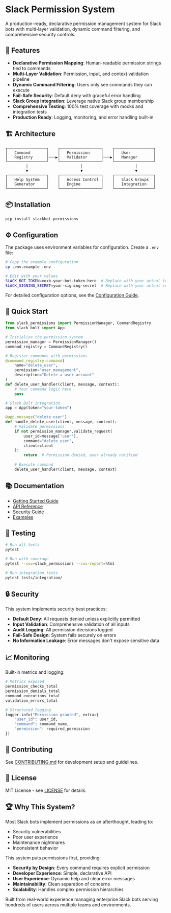 # Slack Permission System

A production-ready, declarative permission management system for Slack bots with multi-layer validation, dynamic command filtering, and comprehensive security controls.

## 🚀 Features

- **Declarative Permission Mapping**: Human-readable permission strings tied to commands
- **Multi-Layer Validation**: Permission, input, and context validation pipeline
- **Dynamic Command Filtering**: Users only see commands they can execute
- **Fail-Safe Security**: Default deny with graceful error handling
- **Slack Group Integration**: Leverage native Slack group membership
- **Comprehensive Testing**: 100% test coverage with mocks and integration tests
- **Production Ready**: Logging, monitoring, and error handling built-in

## 🏗️ Architecture

```
┌─────────────────┐    ┌──────────────────┐    ┌─────────────────┐
│   Command       │    │   Permission     │    │   User          │
│   Registry      │───▶│   Validator      │───▶│   Manager       │
└─────────────────┘    └──────────────────┘    └─────────────────┘
         │                       │                       │
         ▼                       ▼                       ▼
┌─────────────────┐    ┌──────────────────┐    ┌─────────────────┐
│   Help System   │    │   Access Control │    │   Slack Groups  │
│   Generator     │    │   Engine         │    │   Integration   │
└─────────────────┘    └──────────────────┘    └─────────────────┘
```

## 📦 Installation

```bash
pip install slackbot-permissions
```

## ⚙️ Configuration

The package uses environment variables for configuration. Create a `.env` file:

```bash
# Copy the example configuration
cp .env.example .env

# Edit with your values
SLACK_BOT_TOKEN=xoxb-your-bot-token-here  # Replace with your actual token
SLACK_SIGNING_SECRET=your-signing-secret  # Replace with your actual secret
```

For detailed configuration options, see the [Configuration Guide](docs/configuration.md).

## 🔧 Quick Start

```python
from slack_permissions import PermissionManager, CommandRegistry
from slack_bolt import App

# Initialize the permission system
permission_manager = PermissionManager()
command_registry = CommandRegistry()

# Register commands with permissions
@command_registry.command(
    name="delete_user",
    permission="user_management",
    description="Delete a user account"
)
def delete_user_handler(client, message, context):
    # Your command logic here
    pass

# Slack Bolt integration
app = App(token="your-token")

@app.message("delete user")
def handle_delete_user(client, message, context):
    # Validate permissions
    if not permission_manager.validate_request(
        user_id=message['user'],
        command="delete_user",
        client=client
    ):
        return  # Permission denied, user already notified
    
    # Execute command
    delete_user_handler(client, message, context)
```

## 📚 Documentation

- [Getting Started Guide](docs/getting-started.md)
- [API Reference](docs/api-reference.md)
- [Security Guide](docs/security.md)
- [Examples](examples/)

## 🧪 Testing

```bash
# Run all tests
pytest

# Run with coverage
pytest --cov=slack_permissions --cov-report=html

# Run integration tests
pytest tests/integration/
```

## 🔒 Security

This system implements security best practices:

- **Default Deny**: All requests denied unless explicitly permitted
- **Input Validation**: Comprehensive validation of all inputs
- **Audit Logging**: All permission decisions logged
- **Fail-Safe Design**: System fails securely on errors
- **No Information Leakage**: Error messages don't expose sensitive data

## 📈 Monitoring

Built-in metrics and logging:

```python
# Metrics exposed
permission_checks_total
permission_denials_total
command_executions_total
validation_errors_total

# Structured logging
logger.info("Permission granted", extra={
    "user_id": user_id,
    "command": command_name,
    "permission": required_permission
})
```

## 🤝 Contributing

See [CONTRIBUTING.md](CONTRIBUTING.md) for development setup and guidelines.

## 📄 License

MIT License - see [LICENSE](LICENSE) for details.

## 🏆 Why This System?

Most Slack bots implement permissions as an afterthought, leading to:
- Security vulnerabilities
- Poor user experience
- Maintenance nightmares
- Inconsistent behavior

This system puts permissions first, providing:
- **Security by Design**: Every command requires explicit permission
- **Developer Experience**: Simple, declarative API
- **User Experience**: Dynamic help and clear error messages
- **Maintainability**: Clean separation of concerns
- **Scalability**: Handles complex permission hierarchies

Built from real-world experience managing enterprise Slack bots serving hundreds of users across multiple teams and environments.
